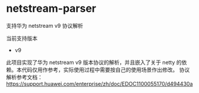 # netstream-parser
支持华为 netstream v9 协议解析

当前支持版本
- v9

此项目实现了华为 netstream v9 版本协议的解析，并且嵌入了关于 netty 的依赖。本代码仅用作参考，实际使用过程中需要按自己的使用场景作出修改。
协议解析参考文档：https://support.huawei.com/enterprise/zh/doc/EDOC1100055170/d494430a
